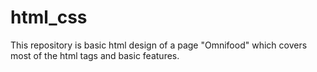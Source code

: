 # html_css

This repository is basic html design of a page "Omnifood" which covers most of the html tags and basic features.
